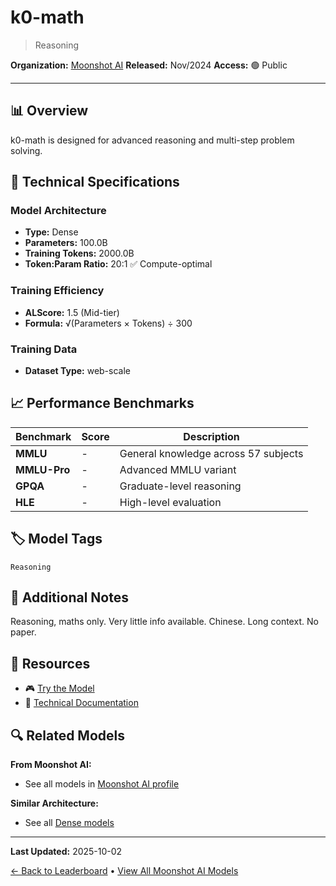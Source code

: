 # k0-math

> Reasoning

**Organization:** [Moonshot AI](../../labs/moonshot-ai.md)
**Released:** Nov/2024
**Access:** 🟢 Public

---

## 📊 Overview

k0-math is designed for advanced reasoning and multi-step problem solving.

## 🔧 Technical Specifications

### Model Architecture
- **Type:** Dense
- **Parameters:** 100.0B
- **Training Tokens:** 2000.0B
- **Token:Param Ratio:** 20:1 ✅ Compute-optimal

### Training Efficiency
- **ALScore:** 1.5 (Mid-tier)
- **Formula:** √(Parameters × Tokens) ÷ 300

### Training Data
- **Dataset Type:** web-scale

## 📈 Performance Benchmarks

| Benchmark | Score | Description |
|-----------|-------|-------------|
| **MMLU** | - | General knowledge across 57 subjects |
| **MMLU-Pro** | - | Advanced MMLU variant |
| **GPQA** | - | Graduate-level reasoning |
| **HLE** | - | High-level evaluation |

## 🏷️ Model Tags

`Reasoning`

## 📝 Additional Notes

Reasoning, maths only. Very little info available. Chinese. Long context. No paper.

## 🔗 Resources

- 🎮 [Try the Model](https://kimi.moonshot.cn/)
- 📄 [Technical Documentation](https://www.globaltimes.cn/page/202411/1323248.shtml)

## 🔍 Related Models

**From Moonshot AI:**
- See all models in [Moonshot AI profile](../../labs/moonshot-ai.md)

**Similar Architecture:**
- See all [Dense models](../../architectures/dense.md)

---

**Last Updated:** 2025-10-02

[← Back to Leaderboard](../../README.md) • [View All Moonshot AI Models](../../labs/moonshot-ai.md)
